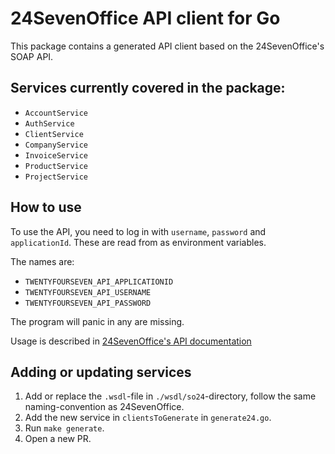 # 24SevenOffice API client for Go

This package contains a generated API client based on the 24SevenOffice's SOAP API.

## Services currently covered in the package:

- `AccountService`
- `AuthService`
- `ClientService`
- `CompanyService`
- `InvoiceService`
- `ProductService`
- `ProjectService`

## How to use

To use the API, you need to log in with `username`, `password` and `applicationId`. These are read from as environment variables.

The names are:

- `TWENTYFOURSEVEN_API_APPLICATIONID`
- `TWENTYFOURSEVEN_API_USERNAME`
- `TWENTYFOURSEVEN_API_PASSWORD`

The program will panic in any are missing.

Usage is described in [24SevenOffice's API documentation](https://developer.24sevenoffice.com/docs/)

## Adding or updating services

1. Add or replace the `.wsdl`-file in `./wsdl/so24`-directory, follow the same
   naming-convention as 24SevenOffice.
1. Add the new service in `clientsToGenerate` in `generate24.go`.
1. Run `make generate`.
1. Open a new PR.
